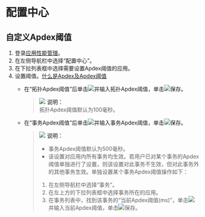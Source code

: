 # 配置中心<a name="apm_02_0016"></a>

## 自定义Apdex阈值<a name="zh-cn_topic_0089581875_zh-cn_topic_0089684080_zh-cn_topic_0089581875_section54078914215"></a>

1.  登录[应用性能管理](https://console.huaweicloud.com/apm/)。
2.  在左侧导航栏中选择“配置中心”。
3.  在下拉列表框中选择需要设置Apdex阈值的应用。
4.  设置阈值。[什么是Apdex及Apdex阈值](https://support.huaweicloud.com/productdesc-apm/apm_06_0002.html)
    -   在“拓扑Apdex阈值”后单击![](figures/zh-cn_image_0127591999.png)并输入拓扑Apdex阈值，单击![](figures/zh-cn_image_0127592002.png)保存。

        >![](public_sys-resources/icon-note.gif) **说明：**   
        >拓扑Apdex阈值默认为100毫秒。  

    -   在“事务Apdex阈值”后单击![](figures/zh-cn_image_0127592005.png)并输入事务Apdex阈值，单击![](figures/zh-cn_image_0127592008.png)保存。

        >![](public_sys-resources/icon-note.gif) **说明：**   
        >-   事务Apdex阈值默认为500毫秒。  
        >-   该设置对应用内所有事务均生效。若用户已对某个事务的Apdex阈值单独进行了设置，则该设置对此事务不生效，但对此事务外的其他事务生效。单独设置某个事务Apdex阈值操作如下：  
        >    1.  在左侧导航栏中选择“事务”。  
        >    2.  在左上方的下拉列表框中选择事务所在的应用。  
        >    3.  在事务列表中，找到该事务的“当前Apdex阈值\(ms\)”，单击![](figures/zh-cn_image_0127592011.png)并输入当前Apdex阈值，单击![](figures/zh-cn_image_0127592014.png)保存。  



